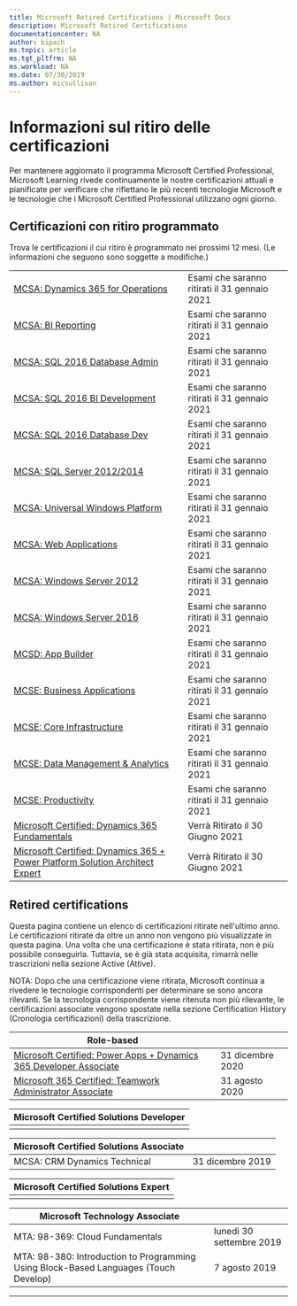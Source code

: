 ```yaml
---
title: Microsoft Retired Certifications | Microsoft Docs
description: Microsoft Retired Certifications
documentationcenter: NA
author: bipach
ms.topic: article
ms.tgt_pltfrm: NA
ms.workload: NA
ms.date: 07/30/2019
ms.author: micsullivan
---
```

# Informazioni sul ritiro delle certificazioni

Per mantenere aggiornato il programma Microsoft Certified Professional, Microsoft Learning rivede continuamente le nostre certificazioni attuali e pianificate per verificare che riflettano le più recenti tecnologie Microsoft e le tecnologie che i Microsoft Certified Professional utilizzano ogni giorno.

## Certificazioni con ritiro programmato

Trova le certificazioni il cui ritiro è programmato nei prossimi 12 mesi. (Le informazioni che seguono sono soggette a modifiche.)  

|                                             |                    |
| ---------------------------------------------------------------------------------- | ------------------ |
| [MCSA: Dynamics 365 for Operations](/learn/certifications/mcsa-microsoft-dynamics-365-for-operations) | Esami che saranno ritirati il 31 gennaio 2021 |
| [MCSA: BI Reporting](/learn/certifications/mcsa-bi-reporting)| Esami che saranno ritirati il 31 gennaio 2021 |
| [MCSA: SQL 2016 Database Admin](/learn/certifications/mcsa-sql2016-database-administration-certification) | Esami che saranno ritirati il 31 gennaio 2021 |
| [MCSA: SQL 2016 BI Development](/learn/certifications/mcsa-sql2016-business-intelligence-certification) | Esami che saranno ritirati il 31 gennaio 2021 |
| [MCSA: SQL 2016 Database Dev](/learn/certifications/mcsa-sql2016-database-development-certification) | Esami che saranno ritirati il 31 gennaio 2021 |
| [MCSA: SQL Server 2012/2014](/learn/certifications/mcsa-sql-certification) | Esami che saranno ritirati il 31 gennaio 2021 |
| [MCSA: Universal Windows Platform](/learn/certifications/mcsa-universal-windows-platform) | Esami che saranno ritirati il 31 gennaio 2021 |
| [MCSA: Web Applications](/learn/certifications/mcsa-web-applications-certification) | Esami che saranno ritirati il 31 gennaio 2021 |
| [MCSA: Windows Server 2012](/learn/certifications/mcsa-windows-server-certification) | Esami che saranno ritirati il 31 gennaio 2021 |
| [MCSA: Windows Server 2016](/learn/certifications/mcsa-windows-server-2016-certification) | Esami che saranno ritirati il 31 gennaio 2021 |
| [MCSD: App Builder](/learn/certifications/mcsd-app-builder-certification) | Esami che saranno ritirati il 31 gennaio 2021 |
| [MCSE: Business Applications](/learn/certifications/mcse-business-applications) | Esami che saranno ritirati il 31 gennaio 2021 |
| [MCSE: Core Infrastructure](/learn/certifications/mcse-core-infrastructure) | Esami che saranno ritirati il 31 gennaio 2021 |
| [MCSE: Data Management & Analytics](/learn/certifications/mcse-data-management-analytics) | Esami che saranno ritirati il 31 gennaio 2021 |
| [MCSE: Productivity](/learn/certifications/mcse-productivity-certification) | Esami che saranno ritirati il 31 gennaio 2021 |
| [Microsoft Certified: Dynamics 365 Fundamentals](/learn/certifications/d365-fundamentals) | Verrà Ritirato il 30 Giugno 2021 |
| [Microsoft Certified: Dynamics 365 + Power Platform Solution Architect Expert](/learn/certifications/power-apps-and-d365-solution-architect-expert) | Verrà Ritirato il 30 Giugno 2021 |

## Retired certifications

Questa pagina contiene un elenco di certificazioni ritirate nell'ultimo anno. Le certificazioni ritirate da oltre un anno non vengono più visualizzate in questa pagina. Una volta che una certificazione è stata ritirata, non è più possibile conseguirla. Tuttavia, se è già stata acquisita, rimarrà nelle trascrizioni nella sezione Active (Attive).

NOTA: Dopo che una certificazione viene ritirata, Microsoft continua a rivedere le tecnologie corrispondenti per determinare se sono ancora rilevanti. Se la tecnologia corrispondente viene ritenuta non più rilevante, le certificazioni associate vengono spostate nella sezione Certification History (Cronologia certificazioni) della trascrizione.

| Role-based                                                                         |                    |
| ---------------------------------------------------------------------------------- | ------------------ |
| [Microsoft Certified: Power Apps + Dynamics 365 Developer Associate](/learn/certifications/power-apps-and-d365-developer-associate) | 31 dicembre 2020 |
| [Microsoft 365 Certified: Teamwork Administrator Associate](/learn/certifications/m365-teamwork-administrator)              | 31 agosto 2020 |

| Microsoft Certified Solutions Developer                                            |
| ---------------------------------------------------------------------------------- |
|                                                                                    |

| Microsoft Certified Solutions Associate                                            |                    |
| ---------------------------------------------------------------------------------- | ------------------ |
| MCSA: CRM Dynamics Technical                                                                                                | 31 dicembre 2019  |

| Microsoft Certified Solutions Expert                                               |
| ---------------------------------------------------------------------------------- |
|                                                                                    |

| Microsoft Technology Associate                                                     |                    |
| ---------------------------------------------------------------------------------- | ------------------ |
| MTA: 98-369: Cloud Fundamentals                                                                                             | lunedì 30 settembre 2019 |
| MTA: 98-380: Introduction to Programming Using Block-Based Languages (Touch Develop)                                        | 7 agosto 2019     |
___
